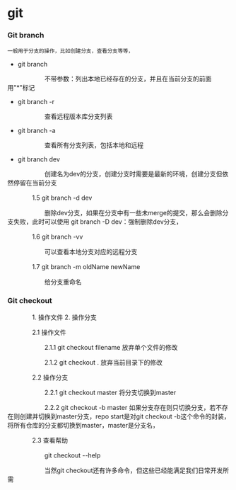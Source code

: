 
git
==

### Git branch

	一般用于分支的操作，比如创建分支，查看分支等等，

* git branch

　　　　　　不带参数：列出本地已经存在的分支，并且在当前分支的前面用"*"标记

* git branch -r

　　　　　　查看远程版本库分支列表

* git branch -a

　　　　　　查看所有分支列表，包括本地和远程

* git branch dev

　　　　　　创建名为dev的分支，创建分支时需要是最新的环境，创建分支但依然停留在当前分支

　　　　1.5 git branch -d dev

　　　　　　删除dev分支，如果在分支中有一些未merge的提交，那么会删除分支失败，此时可以使用 git branch -D dev：强制删除dev分支，

　　　　1.6 git branch -vv 

　　　　　　可以查看本地分支对应的远程分支

　　　　1.7 git branch -m oldName newName

　　　　　　给分支重命名
### Git checkout

　　　　1. 操作文件  2. 操作分支

　　　　2.1 操作文件

　　　　　　2.1.1 git checkout filename 放弃单个文件的修改

　　　　　　2.1.2 git checkout . 放弃当前目录下的修改

　　　　2.2 操作分支

　　　　　　2.2.1 git checkout master 将分支切换到master

　　　　　　2.2.2 git checkout -b master 如果分支存在则只切换分支，若不存在则创建并切换到master分支，repo start是对git checkout -b这个命令的封装，将所有仓库的分支都切换到master，master是分支名，

　　　　2.3 查看帮助

　　　　　　git checkout --help

　　　　　　当然git checkout还有许多命令，但这些已经能满足我们日常开发所需